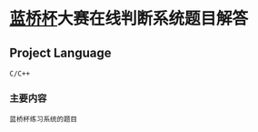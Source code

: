 # [蓝桥杯](http://lx.lanqiao.cn/)大赛在线判断系统题目解答

## Project Language
```
C/C++
```

### 主要内容
```
蓝桥杯练习系统的题目
```

